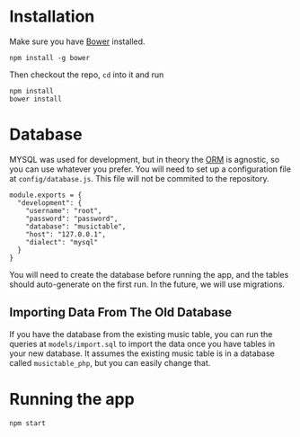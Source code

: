 # Installation

Make sure you have [Bower](https://bower.io/) installed.

`npm install -g bower`

Then checkout the repo, `cd` into it and run

```
npm install
bower install
```

# Database

MYSQL was used for development, but in theory the [ORM](http://docs.sequelizejs.com/en/latest/) is agnostic, so you can use whatever you prefer. You will need to set up a configuration file at `config/database.js`. This file will not be commited to the repository.

```
module.exports = {
  "development": {
    "username": "root",
    "password": "password",
    "database": "musictable",
    "host": "127.0.0.1",
    "dialect": "mysql"
  }
}
```

You will need to create the database before running the app, and the tables should auto-generate on the first run. In the future, we will use migrations.

## Importing Data From The Old Database

If you have the database from the existing music table, you can run the queries at `models/import.sql` to import the data once you have tables in your new database. It assumes the existing music table is in a database called `musictable_php`, but you can easily change that.

# Running the app

`npm start`

